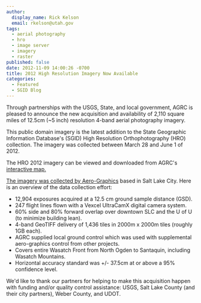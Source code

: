 ```yaml
---
author:
  display_name: Rick Kelson
  email: rkelson@utah.gov
tags:
  - aerial photography
  - hro
  - image server
  - imagery
  - raster
published: false
date: 2012-11-09 14:00:26 -0700
title: 2012 High Resolution Imagery Now Available
categories:
  - Featured
  - SGID Blog
---
```


Through partnerships with the USGS, State, and local government, AGRC is pleased to announce the new acquisition and availability of 2,110 square miles of 12.5cm (~5 inch) resolution 4-band aerial photography imagery.

This public domain imagery is the latest addition to the State Geographic Information Database's (SGID) High Resolution Orthophotography (HRO) collection. The imagery was collected between March 28 and June 1 of 2012.

The HRO 2012 imagery can be viewed and downloaded from AGRC's <a href="https://raster.utah.gov/?cat=HRO%202012%20(12.5cm)">interactive map.

The imagery was collected by [Aero-Graphics](http://www.aero-graphics.com/) based in Salt Lake City. Here is an overview of the data collection effort:

- 12,904 exposures acquired at a 12.5 cm ground sample distance (GSD).
- 247 flight lines flown with a Vexcel UltraCamX digital camera system.
- 60% side and 80% forward overlap over downtown SLC and the U of U (to minimize building lean).
- 4-band GeoTIFF delivery of 1,436 tiles in 2000m x 2000m tiles (roughly 1GB each).
- AGRC supplied local ground control which was used with supplemental aero-graphics control from other projects.
- Covers entire Wasatch Front from North Ogden to Santaquin, including Wasatch Mountains.
- Horizontal accuracy standard was +/- 37.5cm at or above a 95% confidence level.

We'd like to thank our partners for helping to make this acquisition happen with funding and/or quality control assistance: USGS, Salt Lake County (and their city partners), Weber County, and UDOT.
